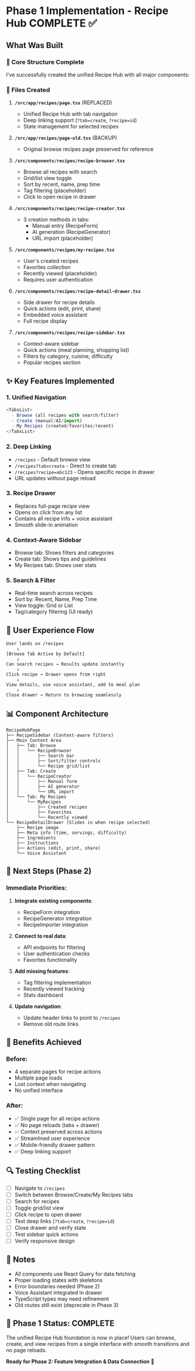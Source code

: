 # Phase 1 Implementation - Recipe Hub COMPLETE ✅

## What Was Built

### 🎯 Core Structure Complete

I've successfully created the unified Recipe Hub with all major components:

### 📁 Files Created

1. **`/src/app/recipes/page.tsx`** (REPLACED)
   - Unified Recipe Hub with tab navigation
   - Deep linking support (`?tab=create`, `?recipe=id`)
   - State management for selected recipes

2. **`/src/app/recipes/page-old.tsx`** (BACKUP)
   - Original browse recipes page preserved for reference

3. **`/src/components/recipes/recipe-browser.tsx`**
   - Browse all recipes with search
   - Grid/list view toggle
   - Sort by recent, name, prep time
   - Tag filtering (placeholder)
   - Click to open recipe in drawer

4. **`/src/components/recipes/recipe-creator.tsx`**
   - 3 creation methods in tabs:
     - Manual entry (RecipeForm)
     - AI generation (RecipeGenerator)
     - URL import (placeholder)

5. **`/src/components/recipes/my-recipes.tsx`**
   - User's created recipes
   - Favorites collection
   - Recently viewed (placeholder)
   - Requires user authentication

6. **`/src/components/recipes/recipe-detail-drawer.tsx`**
   - Side drawer for recipe details
   - Quick actions (edit, print, share)
   - Embedded voice assistant
   - Full recipe display

7. **`/src/components/recipes/recipe-sidebar.tsx`**
   - Context-aware sidebar
   - Quick actions (meal planning, shopping list)
   - Filters by category, cuisine, difficulty
   - Popular recipes section

## ✨ Key Features Implemented

### 1. **Unified Navigation**
```typescript
<TabsList>
  - Browse (all recipes with search/filter)
  - Create (manual/AI/import)
  - My Recipes (created/favorites/recent)
</TabsList>
```

### 2. **Deep Linking**
- `/recipes` - Default browse view
- `/recipes?tab=create` - Direct to create tab
- `/recipes?recipe=abc123` - Opens specific recipe in drawer
- URL updates without page reload

### 3. **Recipe Drawer**
- Replaces full-page recipe view
- Opens on click from any list
- Contains all recipe info + voice assistant
- Smooth slide-in animation

### 4. **Context-Aware Sidebar**
- Browse tab: Shows filters and categories
- Create tab: Shows tips and guidelines
- My Recipes tab: Shows user stats

### 5. **Search & Filter**
- Real-time search across recipes
- Sort by: Recent, Name, Prep Time
- View toggle: Grid or List
- Tag/category filtering (UI ready)

## 🎨 User Experience Flow

```
User lands on /recipes
    ↓
[Browse Tab Active by Default]
    ↓
Can search recipes → Results update instantly
    ↓
Click recipe → Drawer opens from right
    ↓
View details, use voice assistant, add to meal plan
    ↓
Close drawer → Return to browsing seamlessly
```

## 📊 Component Architecture

```
RecipeHubPage
├── RecipeSidebar (Context-aware filters)
├── Main Content Area
│   ├── Tab: Browse
│   │   └── RecipeBrowser
│   │       ├── Search bar
│   │       ├── Sort/filter controls
│   │       └── Recipe grid/list
│   ├── Tab: Create
│   │   └── RecipeCreator
│   │       ├── Manual form
│   │       ├── AI generator
│   │       └── URL import
│   └── Tab: My Recipes
│       └── MyRecipes
│           ├── Created recipes
│           ├── Favorites
│           └── Recently viewed
└── RecipeDetailDrawer (Slides in when recipe selected)
    ├── Recipe image
    ├── Meta info (time, servings, difficulty)
    ├── Ingredients
    ├── Instructions
    ├── Actions (edit, print, share)
    └── Voice Assistant
```

## 🚀 Next Steps (Phase 2)

### Immediate Priorities:
1. **Integrate existing components**:
   - RecipeForm integration
   - RecipeGenerator integration
   - RecipeImporter integration

2. **Connect to real data**:
   - API endpoints for filtering
   - User authentication checks
   - Favorites functionality

3. **Add missing features**:
   - Tag filtering implementation
   - Recently viewed tracking
   - Stats dashboard

4. **Update navigation**:
   - Update header links to point to `/recipes`
   - Remove old route links

## 🎯 Benefits Achieved

### Before:
- 4 separate pages for recipe actions
- Multiple page loads
- Lost context when navigating
- No unified interface

### After:
- ✅ Single page for all recipe actions
- ✅ No page reloads (tabs + drawer)
- ✅ Context preserved across actions
- ✅ Streamlined user experience
- ✅ Mobile-friendly drawer pattern
- ✅ Deep linking support

## 🔍 Testing Checklist

- [ ] Navigate to `/recipes`
- [ ] Switch between Browse/Create/My Recipes tabs
- [ ] Search for recipes
- [ ] Toggle grid/list view
- [ ] Click recipe to open drawer
- [ ] Test deep links (`?tab=create`, `?recipe=id`)
- [ ] Close drawer and verify state
- [ ] Test sidebar quick actions
- [ ] Verify responsive design

## 📝 Notes

- All components use React Query for data fetching
- Proper loading states with skeletons
- Error boundaries needed (Phase 2)
- Voice Assistant integrated in drawer
- TypeScript types may need refinement
- Old routes still exist (deprecate in Phase 3)

## 🎉 Phase 1 Status: COMPLETE

The unified Recipe Hub foundation is now in place! Users can browse, create, and view recipes from a single interface with smooth transitions and no page reloads.

**Ready for Phase 2: Feature Integration & Data Connection** 🚀

